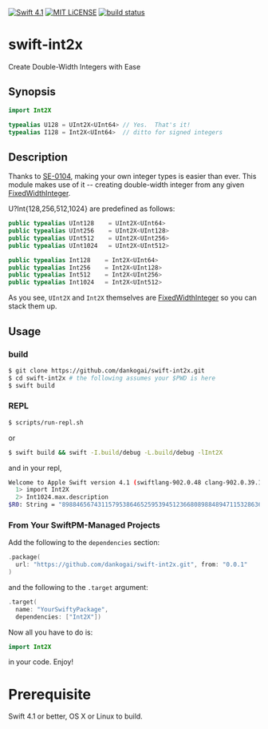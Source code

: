 [![Swift 4.1](https://img.shields.io/badge/swift-4.1-brightgreen.svg)](https://swift.org)
[![MIT LiCENSE](https://img.shields.io/badge/license-MIT-brightgreen.svg)](LICENSE)
[![build status](https://secure.travis-ci.org/dankogai/swift-int2x.png)](http://travis-ci.org/dankogai/swift-int2x)

# swift-int2x

Create Double-Width Integers with Ease

## Synopsis

```swift
import Int2X

typealias U128 = UInt2X<UInt64> // Yes.  That's it!
typealias I128 = Int2X<UInt64>  // ditto for signed integers
```

## Description

Thanks to [SE-0104], making your own integer types is easier than ever.  This module makes use of it -- creating double-width integer from any given [FixedWidthInteger].

[SE-0104]: https://github.com/apple/swift-evolution/blob/master/proposals/0104-improved-integers.md
[FixedWidthInteger]: https://developer.apple.com/documentation/swift/fixedwidthinteger

U?Int{128,256,512,1024} are predefined as follows:

```swift
public typealias UInt128    = UInt2X<UInt64>
public typealias UInt256    = UInt2X<UInt128>
public typealias UInt512    = UInt2X<UInt256>
public typealias UInt1024   = UInt2X<UInt512>
```

```swift
public typealias Int128    = Int2X<UInt64>
public typealias Int256    = Int2X<UInt128>
public typealias Int512    = Int2X<UInt256>
public typealias Int1024   = Int2X<UInt512>
```

As you see, `UInt2X` and `Int2X` themselves are [FixedWidthInteger] so you can stack them up.

## Usage

### build

```sh
$ git clone https://github.com/dankogai/swift-int2x.git
$ cd swift-int2x # the following assumes your $PWD is here
$ swift build
```

### REPL

```sh
$ scripts/run-repl.sh
```

or

```sh
$ swift build && swift -I.build/debug -L.build/debug -lInt2X
```

and in your repl,

```sh
Welcome to Apple Swift version 4.1 (swiftlang-902.0.48 clang-902.0.39.1). Type :help for assistance.
  1> import Int2X 
  2> Int1024.max.description
$R0: String = "89884656743115795386465259539451236680898848947115328636715040578866337902750481566354238661203768010560056939935696678829394884407208311246423715319737062188883946712432742638151109800623047059726541476042502884419075341171231440736956555270413618581675255342293149119973622969239858152417678164812112068607"
```

### From Your SwiftPM-Managed Projects

Add the following to the `dependencies` section:

```swift
.package(
  url: "https://github.com/dankogai/swift-int2x.git", from: "0.0.1"
)
```

and the following to the `.target` argument:

```swift
.target(
  name: "YourSwiftyPackage",
  dependencies: ["Int2X"])
```

Now all you have to do is:

```swift
import Int2X
```

in your code.  Enjoy!

# Prerequisite

Swift 4.1 or better, OS X or Linux to build.
